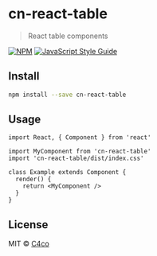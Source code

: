 # cn-react-table

> React table components

[![NPM](https://img.shields.io/npm/v/cn-react-table.svg)](https://www.npmjs.com/package/cn-react-table) [![JavaScript Style Guide](https://img.shields.io/badge/code_style-standard-brightgreen.svg)](https://standardjs.com)

## Install

```bash
npm install --save cn-react-table
```

## Usage

```tsx
import React, { Component } from 'react'

import MyComponent from 'cn-react-table'
import 'cn-react-table/dist/index.css'

class Example extends Component {
  render() {
    return <MyComponent />
  }
}
```

## License

MIT © [C4co](https://github.com/C4co)
